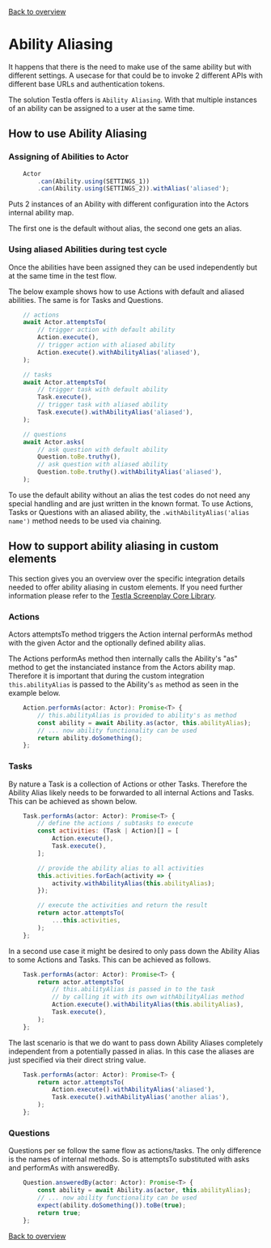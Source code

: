 [Back to overview](../guides.md)

# Ability Aliasing

It happens that there is the need to make use of the same ability but with different settings. A usecase for that could be to invoke 2 different APIs with different base URLs and authentication tokens.

The solution Testla offers is `Ability Aliasing`. With that multiple instances of an ability can be assigned to a user at the same time.

## How to use Ability Aliasing

### Assigning of Abilities to Actor

```javascript
    Actor
        .can(Ability.using(SETTINGS_1))
        .can(Ability.using(SETTINGS_2)).withAlias('aliased');
```

Puts 2 instances of an Ability with different configuration into the Actors internal ability map.

The first one is the default without alias, the second one gets an alias.

### Using aliased Abilities during test cycle

Once the abilities have been assigned they can be used independently but at the same time in the test flow.

The below example shows how to use Actions with default and aliased abilities. The same is for Tasks and Questions.

```javascript
    // actions
    await Actor.attemptsTo(
        // trigger action with default ability
        Action.execute(),
        // trigger action with aliased ability
        Action.execute().withAbilityAlias('aliased'),
    );

    // tasks
    await Actor.attemptsTo(
        // trigger task with default ability
        Task.execute(),
        // trigger task with aliased ability
        Task.execute().withAbilityAlias('aliased'),
    );

    // questions
    await Actor.asks(
        // ask question with default ability
        Question.toBe.truthy(),
        // ask question with aliased ability
        Question.toBe.truthy().withAbilityAlias('aliased'),
    );
```

To use the default ability without an alias the test codes do not need any special handling and are just written in the known format. To use Actions, Tasks or Questions with an aliased ability, the `.withAbilityAlias('alias name')` method needs to be used via chaining.

## How to support ability aliasing in custom elements

This section gives you an overview over the specific integration details needed to offer ability aliasing in custom elements. If you need further information please refer to the [Testla Screenplay Core Library](https://github.com/testla-project/testla-screenplay-core-js#readme).

### Actions

Actors attemptsTo method triggers the Action internal performAs method with the given Actor and the optionally defined ability alias.

The Actions performAs method then internally calls the Ability's "as" method to get the instanciated instance from the Actors ability map.
Therefore it is important that during the custom integration `this.abilityAlias` is passed to the Ability's `as` method as seen in the example below.

```javascript
    Action.performAs(actor: Actor): Promise<T> {
        // this.abilityAlias is provided to ability's as method
        const ability = await Ability.as(actor, this.abilityAlias);
        // ... now ability functionality can be used
        return ability.doSomething();
    };
```

### Tasks

By nature a Task is a collection of Actions or other Tasks. Therefore the Ability Alias likely needs to be forwarded to all internal Actions and Tasks. This can be achieved as shown below.

```javascript
    Task.performAs(actor: Actor): Promise<T> {
        // define the actions / subtasks to execute
        const activities: (Task | Action)[] = [
            Action.execute(),
            Task.execute(),
        ];

        // provide the ability alias to all activities
        this.activities.forEach(activity => {
            activity.withAbilityAlias(this.abilityAlias);
        });

        // execute the activities and return the result
        return actor.attemptsTo(
            ...this.activities,
        );
    };
```

In a second use case it might be desired to only pass down the Ability Alias to some Actions and Tasks. This can be achieved as follows.

```javascript
    Task.performAs(actor: Actor): Promise<T> {
        return actor.attemptsTo(
            // this.abilityAlias is passed in to the task
            // by calling it with its own withAbilityAlias method
            Action.execute().withAbilityAlias(this.abilityAlias),
            Task.execute(),
        );
    };
```

The last scenario is that we do want to pass down Ability Aliases completely independent from a potentially passed in alias. In this case the aliases are just specified via their direct string value.

```javascript
    Task.performAs(actor: Actor): Promise<T> {
        return actor.attemptsTo(
            Action.execute().withAbilityAlias('aliased'),
            Task.execute().withAbilityAlias('another alias'),
        );
    };
```

### Questions

Questions per se follow the same flow as actions/tasks.
The only difference is the names of internal methods.
So is attemptsTo substituted with asks and performAs with answeredBy.

```javascript
    Question.answeredBy(actor: Actor): Promise<T> {
        const ability = await Ability.as(actor, this.abilityAlias);
        // ... now ability functionality can be used
        expect(ability.doSomething()).toBe(true);
        return true;
    };
```

[Back to overview](../guides.md)